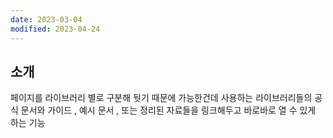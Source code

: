 ```yaml
---
date: 2023-03-04
modified: 2023-04-24
---
```


## 소개

페이지를 라이브러리 별로 구분해 둿기 때문에 가능한건데
사용하는 라이브러리들의 공식 문서와 가이드 , 예시 문서 , 또는 정리된 자료들을 링크해두고 바로바로 열 수 있게 하는 기능

